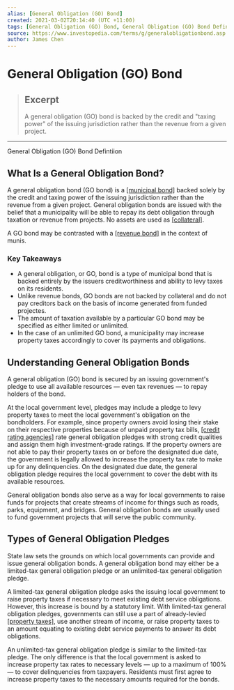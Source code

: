 ```yaml
---
alias: [General Obligation (GO) Bond]
created: 2021-03-02T20:14:40 (UTC +11:00)
tags: [General Obligation (GO) Bond, General Obligation (GO) Bond Defintiion]
source: https://www.investopedia.com/terms/g/generalobligationbond.asp
author: James Chen
---
```


# General Obligation (GO) Bond

> ## Excerpt
> A general obligation (GO) bond is backed by the credit and "taxing power" of the issuing jurisdiction rather than the revenue from a given project.

---

General Obligation (GO) Bond Defintiion
## What Is a General Obligation Bond?

A general obligation bond (GO bond) is a [[municipal bond]](https://www.investopedia.com/terms/m/municipalbond.asp) backed solely by the credit and taxing power of the issuing jurisdiction rather than the revenue from a given project. General obligation bonds are issued with the belief that a municipality will be able to repay its debt obligation through taxation or revenue from projects. No assets are used as [[collateral]](https://www.investopedia.com/terms/c/collateral.asp).

A GO bond may be contrasted with a [[revenue bond]](https://www.investopedia.com/terms/r/revenuebond.asp) in the context of munis.

### Key Takeaways

-   A general obligation, or GO, bond is a type of municipal bond that is backed entirely by the issuers creditworthiness and ability to levy taxes on its residents.
-   Unlike revenue bonds, GO bonds are not backed by collateral and do not pay creditors back on the basis of income generated from funded projectes.
-   The amount of taxation available by a particular GO bond may be specified as either limited or unlimited.
-   In the case of an unlimited GO bond, a municipality may increase property taxes accordingly to cover its payments and obligations.

## Understanding General Obligation Bonds

A general obligation (GO) bond is secured by an issuing government's pledge to use all available resources — even tax revenues — to repay holders of the bond.

At the local government level, pledges may include a pledge to levy property taxes to meet the local government's obligation on the bondholders. For example, since property owners avoid losing their stake on their respective properties because of unpaid property tax bills, [[credit rating agencies]](https://www.investopedia.com/terms/c/creditrating.asp) rate general obligation pledges with strong credit qualities and assign them high investment-grade ratings. If the property owners are not able to pay their property taxes on or before the designated due date, the government is legally allowed to increase the property tax rate to make up for any delinquencies. On the designated due date, the general obligation pledge requires the local government to cover the debt with its available resources.

General obligation bonds also serve as a way for local governments to raise funds for projects that create streams of income for things such as roads, parks, equipment, and bridges. General obligation bonds are usually used to fund government projects that will serve the public community.

## Types of General Obligation Pledges

State law sets the grounds on which local governments can provide and issue general obligation bonds. A general obligation bond may either be a limited-tax general obligation pledge or an unlimited-tax general obligation pledge.

A limited-tax general obligation pledge asks the issuing local government to raise property taxes if necessary to meet existing debt service obligations. However, this increase is bound by a statutory limit. With limited-tax general obligation pledges, governments can still use a part of already-levied [[property taxes]](https://www.investopedia.com/terms/p/propertytax.asp), use another stream of income, or raise property taxes to an amount equating to existing debt service payments to answer its debt obligations.

An unlimited-tax general obligation pledge is similar to the limited-tax pledge. The only difference is that the local government is asked to increase property tax rates to necessary levels — up to a maximum of 100% — to cover delinquencies from taxpayers. Residents must first agree to increase property taxes to the necessary amounts required for the bonds.
